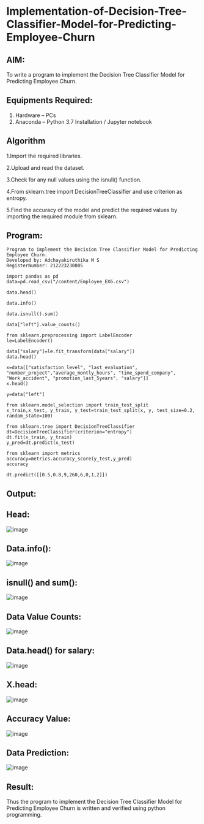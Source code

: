 # Implementation-of-Decision-Tree-Classifier-Model-for-Predicting-Employee-Churn

## AIM:
To write a program to implement the Decision Tree Classifier Model for Predicting Employee Churn.

## Equipments Required:
1. Hardware – PCs
2. Anaconda – Python 3.7 Installation / Jupyter notebook

## Algorithm
1.Import the required libraries.

2.Upload and read the dataset.

3.Check for any null values using the isnull() function. 

4.From sklearn.tree import DecisionTreeClassifier and use criterion as entropy.

5.Find the accuracy of the model and predict the required values by importing the required module from sklearn.
## Program:
```
Program to implement the Decision Tree Classifier Model for Predicting Employee Churn.
Developed by: Adchayakiruthika M S
RegisterNumber: 212223230005

import pandas as pd
data=pd.read_csv("/content/Employee_EX6.csv")

data.head()

data.info()

data.isnull().sum()

data["left"].value_counts()

from sklearn.preprocessing import LabelEncoder
le=LabelEncoder()

data["salary"]=le.fit_transform(data["salary"])
data.head()

x=data[["satisfaction_level", "last_evaluation", "number_project","average_montly_hours", "time_spend_company", "Work_accident", "promotion_last_5years", "salary"]]
x.head()

y=data["left"]

from sklearn.model_selection import train_test_split
x_train,x_test, y_train, y_test=train_test_split(x, y, test_size=0.2, random_state=100)

from sklearn.tree import DecisionTreeClassifier
dt=DecisionTreeClassifier(criterion="entropy")
dt.fit(x_train, y_train)
y_pred=dt.predict(x_test)

from sklearn import metrics
accuracy=metrics.accuracy_score(y_test,y_pred)
accuracy

dt.predict([[0.5,0.8,9,260,6,0,1,2]])
```

## Output:
## Head:
![image](https://github.com/Adchayakiruthika18/Implementation-of-Decision-Tree-Classifier-Model-for-Predicting-Employee-Churn/assets/147139995/9bcdd103-6ca6-4fb0-bd8d-35046ff98af9)

## Data.info():
![image](https://github.com/Adchayakiruthika18/Implementation-of-Decision-Tree-Classifier-Model-for-Predicting-Employee-Churn/assets/147139995/a7cecd0e-ac9e-4ba1-8535-cb6bfae2cd15)

## isnull() and sum():
![image](https://github.com/Adchayakiruthika18/Implementation-of-Decision-Tree-Classifier-Model-for-Predicting-Employee-Churn/assets/147139995/5ad25940-b587-412e-bd22-e0c0a8e51322)

## Data Value Counts:
![image](https://github.com/Adchayakiruthika18/Implementation-of-Decision-Tree-Classifier-Model-for-Predicting-Employee-Churn/assets/147139995/066d921d-6ed8-496f-a839-ce8cd5c08f06)

## Data.head() for salary:
![image](https://github.com/Adchayakiruthika18/Implementation-of-Decision-Tree-Classifier-Model-for-Predicting-Employee-Churn/assets/147139995/8a7c939c-c314-42bd-8b34-fdc0232d2ff2)

## X.head:
![image](https://github.com/Adchayakiruthika18/Implementation-of-Decision-Tree-Classifier-Model-for-Predicting-Employee-Churn/assets/147139995/9f9408c5-b954-400c-bd4a-09ab9b293758)

## Accuracy Value:
![image](https://github.com/Adchayakiruthika18/Implementation-of-Decision-Tree-Classifier-Model-for-Predicting-Employee-Churn/assets/147139995/4887326c-7e40-4f7b-9cd2-a403a708cbb2)

## Data Prediction:
![image](https://github.com/Adchayakiruthika18/Implementation-of-Decision-Tree-Classifier-Model-for-Predicting-Employee-Churn/assets/147139995/c4b39c95-ae8f-4067-a907-7056b5db1f66)

## Result:
Thus the program to implement the  Decision Tree Classifier Model for Predicting Employee Churn is written and verified using python programming.
